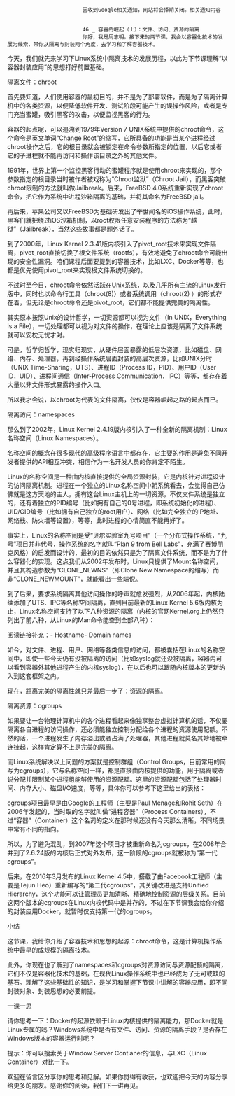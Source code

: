 
                            
                            因收到Google相关通知，网站将会择期关闭。相关通知内容
                            
                            
                            46 _ 容器的崛起（上）：文件、访问、资源的隔离
                            你好，我是周志明。接下来的两节课，我会以容器化技术的发展为线索，带你从隔离与封装两个角度，去学习和了解容器技术。

今天，我们就先来学习下Linux系统中隔离技术的发展历程，以此为下节课理解“以容器封装应用”的思想打好前置基础。

隔离文件：chroot

首先要知道，人们使用容器的最初目的，并不是为了部署软件，而是为了隔离计算机中的各类资源，以便降低软件开发、测试阶段可能产生的误操作风险，或者是专门充当蜜罐，吸引黑客的攻击，以便监视黑客的行为。

容器的起点呢，可以追溯到1979年Version 7 UNIX系统中提供的chroot命令，这个命令是英文单词“Change Root”的缩写，它所具备的功能是当某个进程经过chroot操作之后，它的根目录就会被锁定在命令参数所指定的位置，以后它或者它的子进程就不能再访问和操作该目录之外的其他文件。

1991年，世界上第一个监控黑客行动的蜜罐程序就是使用chroot来实现的，那个参数指定的根目录当时被作者被戏称为“Chroot监狱”（Chroot Jail），而黑客突破chroot限制的方法就叫做Jailbreak。后来，FreeBSD 4.0系统重新实现了chroot命令，把它作为系统中进程沙箱隔离的基础，并将其命名为FreeBSD jail。

再后来，苹果公司又以FreeBSD为基础研发出了举世闻名的iOS操作系统，此时，黑客们就把绕过iOS沙箱机制，以root权限任意安装程序的方法称为“越狱”（Jailbreak），当然这些故事都是题外话了。

到了2000年，Linux Kernel 2.3.41版内核引入了pivot_root技术来实现文件隔离，pivot_root直接切换了根文件系统（rootfs），有效地避免了chroot命令可能出现的安全性漏洞。咱们课程后面要提到的容器技术，比如LXC、Docker等等，也都是优先使用pivot_root来实现根文件系统切换的。

不过时至今日，chroot命令依然活跃在Unix系统，以及几乎所有主流的Linux发行版中，同时也以命令行工具（chroot(8)）或者系统调用（chroot(2) ）的形式存在着，但无论是chroot命令还是pivot_root，它们都不能提供完美的隔离性。

其实原本按照Unix的设计哲学，一切资源都可以视为文件（In UNIX，Everything is a File），一切处理都可以视为对文件的操作，在理论上应该是隔离了文件系统就可以安枕无忧才对。

可是，哲学归哲学，现实归现实，从硬件层面暴露的低层次资源，比如磁盘、网络、内存、处理器，再到经操作系统层面封装的高层次资源，比如UNIX分时（UNIX Time-Sharing，UTS）、进程ID（Process ID，PID）、用户ID（User ID，UID）、进程间通信（Inter-Process Communication，IPC）等等，都存在着大量以非文件形式暴露的操作入口。

所以我才会说，以chroot为代表的文件隔离，仅仅是容器崛起之路的起点而已。

隔离访问：namespaces

那么到了2002年，Linux Kernel 2.4.19版内核引入了一种全新的隔离机制：Linux名称空间（Linux Namespaces）。

名称空间的概念在很多现代的高级程序语言中都存在，它主要的作用是避免不同开发者提供的API相互冲突，相信作为一名开发人员的你肯定不陌生。

Linux的名称空间是一种由内核直接提供的全局资源封装，它是内核针对进程设计的访问隔离机制。进程在一个独立的Linux名称空间中朝系统看去，会觉得自己仿佛就是这方天地的主人，拥有这台Linux主机上的一切资源，不仅文件系统是独立的，还有着独立的PID编号（比如拥有自己的0号进程，即系统初始化的进程）、UID/GID编号（比如拥有自己独立的root用户）、网络（比如完全独立的IP地址、网络栈、防火墙等设置），等等，此时进程的心情简直不能再好了。

事实上，Linux的名称空间是受“贝尔实验室九号项目”（一个分布式操作系统，“九号”项目并非代号，操作系统的名字就叫“Plan 9 from Bell Labs”，充满了赛博朋克风格）的启发而设计的，最初的目的依然只是为了隔离文件系统，而不是为了什么容器化的实现。这点我们从2002年发布时，Linux只提供了Mount名称空间，并且其构造参数为“CLONE_NEWNS”（即Clone New Namespace的缩写）而非“CLONE_NEWMOUNT”，就能看出一些端倪。

到了后来，要求系统隔离其他访问操作的呼声就愈发强烈，从2006年起，内核陆续添加了UTS、IPC等名称空间隔离，直到目前最新的Linux Kernel 5.6版内核为止，Linux名称空间支持了以下八种资源的隔离（内核的官网Kernel.org上仍然只列出了前六种，从Linux的Man命令能查到全部八种）：




阅读链接补充：-
Hostname-
Domain names


如今，对文件、进程、用户、网络等各类信息的访问，都被囊括在Linux的名称空间中，即使一些今天仍有没被隔离的访问（比如syslog就还没被隔离，容器内可以看到容器外其他进程产生的内核syslog），在以后也可以跟随内核版本的更新纳入到这套框架之内。

现在，距离完美的隔离性就只差最后一步了：资源的隔离。

隔离资源：cgroups

如果要让一台物理计算机中的各个进程看起来像独享整台虚拟计算机的话，不仅要隔离各自进程的访问操作，还必须能独立控制分配给各个进程的资源使用配额。不然的话，一个进程发生了内存溢出或者占满了处理器，其他进程就莫名其妙地被牵连挂起，这样肯定算不上是完美的隔离。

而Linux系统解决以上问题的方案就是控制群组（Control Groups，目前常用的简写为cgroups），它与名称空间一样，都是直接由内核提供的功能，用于隔离或者说分配并限制某个进程组能够使用的资源配额。这里的资源配额包括了处理器时间、内存大小、磁盘I/O速度，等等，具体你可以参考下这里给出的表格：



cgroups项目最早是由Google的工程师（主要是Paul Menage和Rohit Seth）在2006年发起的，当时取的名字就叫做“进程容器”（Process Containers），不过“容器”（Container）这个名词的定义在那时候还没有今天那么清晰，不同场景中常有不同的指向。

所以，为了避免混乱，到2007年这个项目才被重新命名为cgroups，在2008年合并到了2.6.24版的内核后正式对外发布，这一阶段的cgroups就被称为“第一代cgroups”。

后来，在2016年3月发布的Linux Kernel 4.5中，搭载了由Facebook工程师（主要是Tejun Heo）重新编写的“第二代cgroups”，其关键改进是支持Unified Hierarchy，这个功能可以让管理员更加清晰、精确地控制资源的层级关系。目前这两个版本的cgroups在Linux内核代码中是并存的，不过在下节课我会给你介绍的封装应用Docker，就暂时仅支持第一代的cgroups。

小结

这节课，我给你介绍了容器技术和思想的起源：chroot命令，这是计算机操作系统中最早的成规模的隔离技术。

此外，你现在也了解到了namespaces和cgroups对资源访问与资源配额的隔离，它们不仅是容器化技术的基础，在现代Linux操作系统中也已经成为了无可或缺的基石。理解了这些基础性的知识，是学习和掌握下节课中讲解的容器应用，即不同封装对象、封装思想的必要前提。

一课一思

请你思考一下：Docker的起源依赖于Linux内核提供的隔离能力，那Docker就是Linux专属的吗？Windows系统中是否有文件、访问、资源的隔离手段？是否存在Windows版本的容器运行时呢？


提示：你可以搜索关于Window Server Contianer的信息，与LXC（Linux Container）对比一下。


欢迎在留言区分享你的思考和见解。如果你觉得有收获，也欢迎把今天的内容分享给更多的朋友。感谢你的阅读，我们下一讲再见。

                        
                        
                            